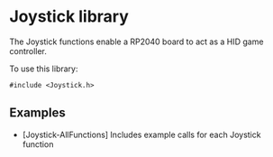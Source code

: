 # Joystick library

The Joystick functions enable a RP2040 board to act as a HID game controller.

To use this library:

```
#include <Joystick.h>
```


## Examples

* [Joystick-AllFunctions] Includes example calls for each Joystick function
